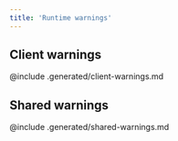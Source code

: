 ```yaml
---
title: 'Runtime warnings'
---
```


## Client warnings

@include .generated/client-warnings.md

## Shared warnings

@include .generated/shared-warnings.md
